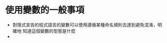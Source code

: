 # 使用變數的一般事項
- 對隱式宣告的程式語言的變數可以使用遵循某種命名規則去達到避免混淆，明確地 知道這個變數的型態是什麼
- 
<!--stackedit_data:
eyJoaXN0b3J5IjpbMTI4NzEzODkxNywtMTM5MzgxODg4XX0=
-->